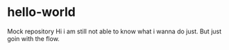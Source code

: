 # hello-world
Mock repository
Hi i am still not able to know what i wanna do just. But just goin with the flow.
